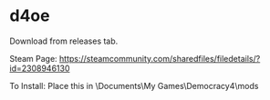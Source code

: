 # d4oe

Download from releases tab.

Steam Page: https://steamcommunity.com/sharedfiles/filedetails/?id=2308946130

To Install: Place this in \Documents\My Games\Democracy4\mods
